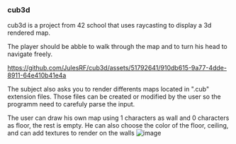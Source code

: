 ### cub3d

cub3d is a project from 42 school that uses raycasting to display a 3d rendered map.

The player should be abble to walk through the map and to turn his head to navigate freely.


https://github.com/JulesRF/cub3d/assets/51792641/910db615-9a77-4dde-8911-64e410b41e4a



  
The subject also asks you to render differents maps located in ".cub" extension files.
Those files can be created or modified by the user so the programm need to carefuly parse the input.

The user can draw his own map using 1 characters as wall and 0 characters as floor, the rest is empty.
He can also choose the color of the floor, ceiling, and can add textures to render on the walls 
![image](https://github.com/JulesRF/cub3d/assets/51792641/e486a2a0-f20b-4df0-b7fb-c0a406204869)
